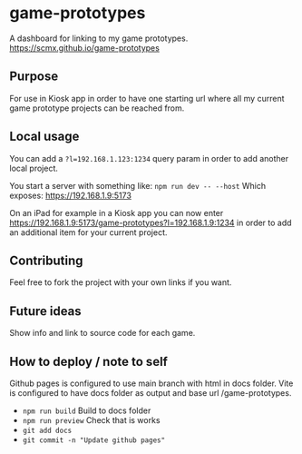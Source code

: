# game-prototypes

A dashboard for linking to my game prototypes.
https://scmx.github.io/game-prototypes

## Purpose

For use in Kiosk app in order to have one starting url where all my
current game prototype projects can be reached from.

## Local usage

You can add a `?l=192.168.1.123:1234` query param in order to add another
local project.

You start a server with something like: `npm run dev -- --host`
Which exposes: https://192.168.1.9:5173

On an iPad for example in a Kiosk app you can now enter
https://192.168.1.9:5173/game-prototypes?l=192.168.1.9:1234 in order to
add an additional item for your current project.

## Contributing

Feel free to fork the project with your own links if you want.

## Future ideas

Show info and link to source code for each game.

## How to deploy / note to self

Github pages is configured to use main branch with html in docs folder.
Vite is configured to have docs folder as output and base url /game-prototypes.

- `npm run build` Build to docs folder
- `npm run preview` Check that is works
- `git add docs`
- `git commit -n "Update github pages"`

